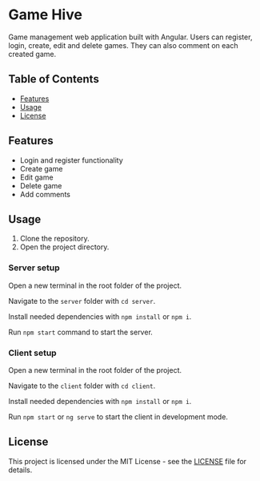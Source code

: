 # Game Hive

Game management web application built with Angular. Users can register, login, create, edit and delete games. They can also comment on each created game.

## Table of Contents
- [Features](#features)
- [Usage](#usage)
- [License](#license)

## Features
* Login and register functionality
* Create game
* Edit game
* Delete game
* Add comments

## Usage
1. Clone the repository.
2. Open the project directory.
### Server setup
Open a new terminal in the root folder of the project.  

Navigate to the `server` folder with `cd server`.  

Install needed dependencies with `npm install` or `npm i`.

Run `npm start` command to start the server.

### Client setup
Open a new terminal in the root folder of the project.

Navigate to the `client` folder with `cd client`.

Install needed dependencies with `npm install` or `npm i`. 

Run `npm start` or `ng serve` to start the client in development mode.

## License

This project is licensed under the MIT License - see the [LICENSE](https://opensource.org/license/mit) file for details.

